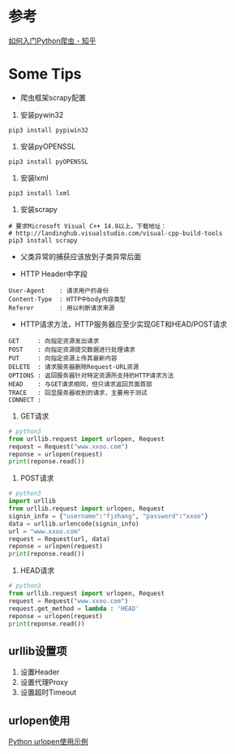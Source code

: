 # 参考
[如何入门Python爬虫 - 知乎](https://www.zhihu.com/question/20899988)

# Some Tips

* 爬虫框架scrapy配置

 1. 安装pywin32
```
pip3 install pypiwin32
```
 1. 安装pyOPENSSL
```
pip3 install pyOPENSSL
```
 1. 安装lxml
```
pip3 install lxml
```
 1. 安装scrapy
```
# 要求Microsoft Visual C++ 14.0以上，下载地址：
# http://landinghub.visualstudio.com/visual-cpp-build-tools
pip3 install scrapy
```

* 父类异常的捕获应该放到子类异常后面

* HTTP Header中字段
```
User-Agent    : 请求用户的身份
Content-Type  : HTTP中body内容类型
Referer       : 用以判断请求来源
```

* HTTP请求方法，HTTP服务器应至少实现GET和HEAD/POST请求
```
GET     : 向指定资源发出请求
POST    : 向指定资源提交数据进行处理请求
PUT     : 向指定资源上传其最新内容
DELETE  : 请求服务器删除Request-URL资源
OPTIONS : 返回服务器针对特定资源所支持的HTTP请求方法
HEAD    : 与GET请求相同，但只请求返回页面首部
TRACE   : 回显服务器收到的请求，主要用于测试
CONNECT :
```
 1. GET请求
```python
# python3
from urllib.request import urlopen, Request
request = Request("www.xxoo.com")
reponse = urlopen(request)
print(reponse.read())
```
 1. POST请求
```python
# python3
import urllib
from urllib.request import urlopen, Request
signin_info = {"username":"fjzhang", "password":"xxoo"}
data = urllib.urlencode(signin_info)
url = "www.xxoo.com"
request = Request(url, data)
reponse = urlopen(request)
print(reponse.read())
```
 1. HEAD请求
```python
# python3
from urllib.request import urlopen, Request
request = Request("www.xxoo.com")
request.get_method = lambda : 'HEAD'
reponse = urlopen(request)
print(reponse.read())
```

## urllib设置项
1. 设置Header
1. 设置代理Proxy
1. 设置超时Timeout

## urlopen使用
[Python urlopen使用示例](http://blog.csdn.net/leer168/article/details/8643103)
```python

```